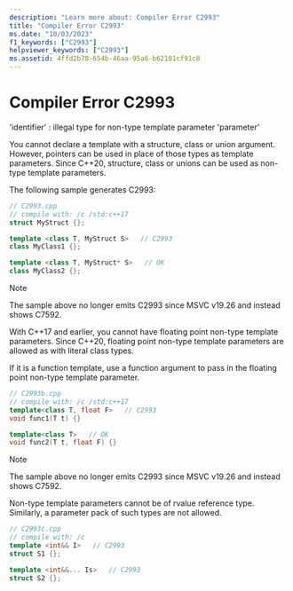 ```yaml
---
description: "Learn more about: Compiler Error C2993"
title: "Compiler Error C2993"
ms.date: "10/03/2023"
f1_keywords: ["C2993"]
helpviewer_keywords: ["C2993"]
ms.assetid: 4ffd2b78-654b-46aa-95a6-b62101cf91c8
---
```

# Compiler Error C2993

'identifier' : illegal type for non-type template parameter 'parameter'

You cannot declare a template with a structure, class or union argument. However, pointers can be used in place of those types as template parameters. Since C++20, structure, class or unions can be used as non-type template parameters.

The following sample generates C2993:

```cpp
// C2993.cpp
// compile with: /c /std:c++17
struct MyStruct {};

template <class T, MyStruct S>   // C2993
class MyClass1 {};

template <class T, MyStruct* S>   // OK
class MyClass2 {};
```

> [!NOTE]
> The sample above no longer emits C2993 since MSVC v19.26 and instead shows C7592.

With C++17 and earlier, you cannot have floating point non-type template parameters. Since C++20, floating point non-type template parameters are allowed as with literal class types.

If it is a function template, use a function argument to pass in the floating point non-type template parameter.

```cpp
// C2993b.cpp
// compile with: /c /std:c++17
template<class T, float F>   // C2993
void func1(T t) {}

template<class T>   // OK
void func2(T t, float F) {}
```

> [!NOTE]
> The sample above no longer emits C2993 since MSVC v19.26 and instead shows C7592.

Non-type template parameters cannot be of rvalue reference type. Similarly, a parameter pack of such types are not allowed.

```cpp
// C2993c.cpp
// compile with: /c
template <int&& I>   // C2993
struct S1 {};

template <int&&... Is>   // C2993
struct S2 {};
```
